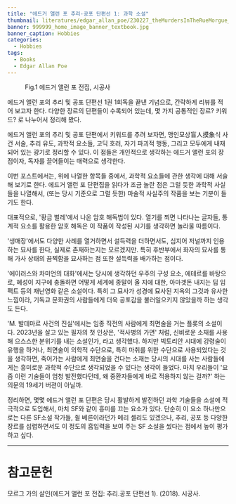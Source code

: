 ```yaml
---
title: "에드거 앨런 포 추리·공포 단편선 1: 과학 소설"
thumbnail: literatures/edgar_allan_poe/230227_theMurdersInTheRueMorgue_00.jpg
banner: 999999_home_image_banner_textbook.jpg
banner_caption: Hobbies
categories:
  - Hobbies
tags:
  - Books
  - Edgar Allan Poe
---
```


<figure class="align-center" style="width: 200px">
  <a href="/assets/images/literatures/edgar_allan_poe/220120_EdgarAllanPoe_00.jpg">
  <img src="{{ site.url }}{{ site.baseurl }}/assets/images/literatures/edgar_allan_poe/220120_EdgarAllanPoe_00.jpg" alt="">
  </a>
  <figcaption>
  Fig.1 에드거 앨런 포 전집, 시공사
  </figcaption>
</figure>

에드거 앨런 포의 추리 및 공포 단편선 1권 1회독을 끝낸 기념으로, 간략하게 리뷰를 적어 보고자 한다. 다양한 장르의 단편들이 수록되어 있는데, 몇 가지 공통적인 장르? 키워드? 로 나누어서 정리해 봤다.

에드거 앨런 포의 추리 및 공포 단편에서 키워드를 추려 보자면, 맹인모상盲人摸象식 사건 서술, 추리 유도, 과학적 요소들, 고딕 호러, 자기 파괴적 행동, 그리고 모두에게 내재되어 있는 광기로 정리할 수 있다. 이 점들은 개인적으로 생각하는 에드거 앨런 포의 장점이자, 독자를 끌어들이는 매력으로 생각한다.

이번 포스트에서는, 위에 나열한 항목들 중에서, 과학적 요소들에 관한 생각에 대해 서술해 보기로 한다. 에드거 앨런 포 단편집을 읽다가 조금 놀란 점은 그럴 듯한 과학적 사실들을 나열해서, (또는 당시 기준으로 그럴 듯한) 마술적 사실주의 작품을 보는 기분이 들기도 한다.

대표적으로, '황금 벌레'에서 나온 암호 해독법이 있다. 열기를 쬐면 나타나는 글자들, 통계적 요소를 활용한 암호 해독은 이 작품이 작성된 시기를 생각하면 놀라울 따름이다.

'생매장'에서도 다양한 사례를 열거하면서 설득력을 더하면서도, 심지어 저널까지 인용하는 묘사를 한다, 실제로 존재하는지는 모르겠지만. 특히 후반부에서 화자의 묘사를 통해 가사 상태의 끔찍함을 묘사하는 점 또한 설득력을 배가하는 점이다.

'에이러스와 차미언의 대화'에서는 당시에 생각하던 우주의 구성 요소, 에테르를 바탕으로, 혜성이 지구에 충돌하면 어떻게 세계에 종말이 올 지에 대한, 아마겟돈 내지는 딥 임팩트 등의 재난영화 같은 소설이다. 특히 그 묘사가 성경에 묘사된 지옥의 그것과 유사한 느낌이라, 기독교 문화권의 사람들에게 더욱 공포감을 불러일으키지 않았을까 하는 생각도 든다.

'M. 발데마르 사건의 진실'에서는 임종 직전의 사람에게 최면술을 거는 플롯의 소설이다. 2023년을 살고 있는 필자의 첫 인상은, '적사병의 가면' 처럼, 신비로운 소재를 사용해 으스스한 분위기를 내는 소설인가, 라고 생각했다. 하지만 빅토리안 시대에 강령술이 유행을 하거나, 최면술이 의학적 수단으로, 특히 마취를 위한 수단으로 사용되었다는 것을 생각하면, 죽어가는 사람에게 최면술을 건다는 소재는 당시의 시대를 사는 사람들에게는 흥미로운 과학적 수단으로 생각되었을 수 있다는 생각이 들었다. 마치 우리들이 '요즘 이런 기술들이 엄청 발전했다던데, 왜 중환자들에게 바로 적용하지 않는 걸까?' 하는 의문의 19세기 버젼이 아닐까.

정리하면, 몇몇 에드거 앨런 포 단편은 당시 활발하게 발전하던 과학 기술들을 소설에 적극적으로 도입해서, 마치 SF와 같이 흥미를 끄는 요소가 있다. 단순히 이 요소 하나만으로는 다른 SF소설 작가들, 쥘 베른이라던가 메리 셸리도 있겠으나, 추리, 공포 등 다양한 장르를 섭렵하면서도 이 정도의 흡입력을 보여 주는 SF 소설을 썼다는 점에서 높이 평가하고 싶다.

---
# 참고문헌

모르그 가의 살인(에드거 앨런 포 전집: 추리.공포 단편선 1). (2018). 시공사.
